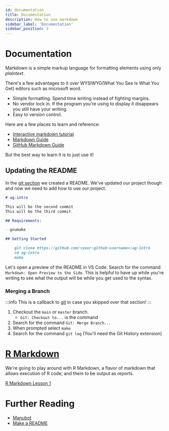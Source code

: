 ```yaml
---
id: documentation
title: Documentation
description: How to use markdown
sidebar_label: 'Documentation'
sidebar_position: 3
---
```


# Documentation

<!-- https://www.writethedocs.org/videos/eu/2017/the-four-kinds-of-documentation-and-why-you-need-to-understand-what-they-are-daniele-procida/ -->

Markdown is a simple markup language for formatting elements using only _plaintext_.

There's a few advantages to it over WYSIWYG(What You See Is What You Get)
editors such as microsoft word.

- Simple formatting. Spend time writing instead of fighting margins.
- No vendor lock in. If the program you're using to display it disappears you
  still have your writing.
- Easy to version control.

Here are a few places to learn and reference:

- [Interactive markdown tutorial](https://www.markdowntutorial.com/lesson/1/)
- [Markdown Guide](https://www.markdownguide.org/getting-started/)
- [GitHub Markdown Guide](https://guides.github.com/features/mastering-markdown/)

But the best way to learn it is to just use it!

## Updating the README

In the [git section](./git) we created a README. We've updated our project
though and now we need to add how to use our project.

```markdown
# ag-intro

This will be the second commit
This will be the third commit

## Requirements:

- gnumake

## Getting Started

    git clone https://github.com/<your-github-username>/ag-intro
    cd ag-intro
    make
```

Let's open a preview of the README in VS Code. Search for the command `Markdown: Open Preview to the Side`. This is helpful to have up while you're writing to
see what the output will be while you get used to the syntax.

### Merging a Branch

:::info
This is a callback to [git](./git) in case you skipped over that section!
:::


1. Checkout the `main` or `master` branch.
   - `Git: Checkout to...` is the command
2. Search for the command `Git: Merge Branch...`
3. When prompted select `make`
4. Search for the command `git log` (You'll need the Git History extension)

# [R Markdown](https://rmarkdown.rstudio.com/)

We're going to play around with R Markdown, a flavor of markdown that allows
execution of R code, and them to be output as reports.

[R Markdown Lesson 1](https://rmarkdown.rstudio.com/lesson-1.html)

# Further Reading

- [Manubot](https://manubot.org/)
- [Make a README](https://www.makeareadme.com/)
